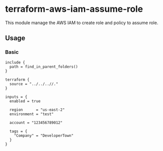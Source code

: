 <!-- BEGIN_TF_DOCS -->
# terraform-aws-iam-assume-role

This module manage the AWS IAM to create role and policy to assume role.


## Usage

### Basic

```hcl
include {
  path = find_in_parent_folders()
}

terraform {
  source = "../../..//."
}

inputs = {
  enabled = true

  region      = "us-east-2"
  environment = "test"

  account = "123456789012"

  tags = {
    "Company" = "DeveloperTown"
  }
}
```
<!-- END_TF_DOCS -->